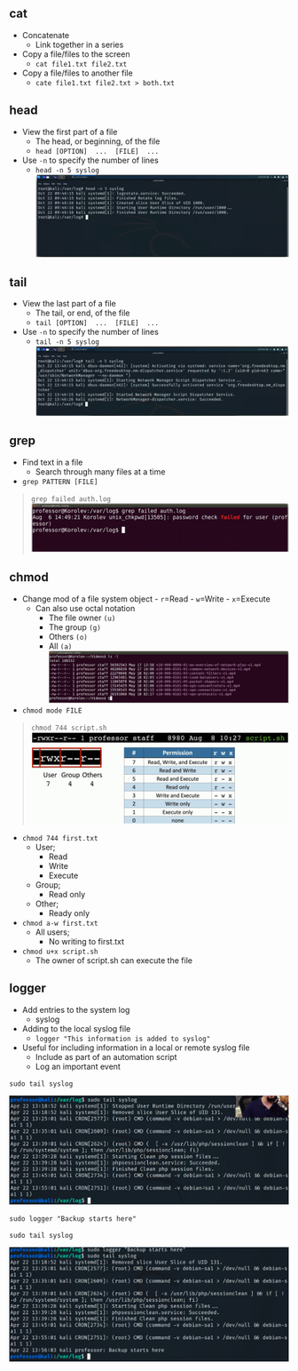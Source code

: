 ## cat
- Concatenate
	- Link together in a series
- Copy a file/files to the screen
	- `cat file1.txt file2.txt`
- Copy a file/files to another file
	- `cate file1.txt file2.txt > both.txt`
## head
- View the first part of a file
	- The head, or beginning, of the file
	- `head [OPTION]  ...  [FILE]  ...`
- Use `-n` to specify the number of lines
	- `head -n 5 syslog`
![](../Images/240605-1%209.png)
## tail
- View the last part of a file
	- The tail, or end, of the file
	- `tail [OPTION]  ...  [FILE]  ...`
- Use `-n` to specify the number of lines
	- `tail -n 5 syslog`
![](../Images/240605-1%2010.png)
## grep
- Find text in  a file
	- Search through many files at a time
- `grep PATTERN [FILE]`
>	`grep failed auth.log`
![](../Images/240605-1%2011.png)
## chmod
- Change mod of a file system object
		- `r`=Read
		- `w`=Write
		- `x`=Execute
	- Can also use octal notation
		- The file owner `(u)`
		- The group `(g)`
		- Others `(o)`
		- All `(a)`
![](../Images/240605-2%202.png)
- `chmod mode FILE`
>	`chmod 744 script.sh`
![](../Images/240605-1%2012.png)
- `chmod 744 first.txt`
	- User;
		- Read
		- Write
		- Execute
	- Group;
		- Read only
	- Other;
		- Ready only
- `chmod a-w first.txt`
	- All users;
		- No writing to first.txt
- `chmod u+x script.sh`
	- The owner of script.sh can execute the file
## logger
- Add entries to the system log
	- syslog
- Adding to the local syslog file
	- `logger "This information is added to syslog"`
- Useful for including information in a local or remote syslog file
	- Include as part of an automation script
	- Log an important event
```
sudo tail syslog
```
![](../Images/240605-1%2013.png)
```
sudo logger "Backup starts here"
```
```
sudo tail syslog
```
![](../Images/240606-1.png)

